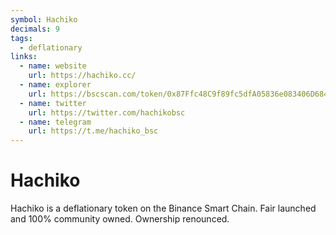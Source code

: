 ```yaml
---
symbol: Hachiko
decimals: 9
tags:
  - deflationary
links:
  - name: website
    url: https://hachiko.cc/
  - name: explorer
    url: https://bscscan.com/token/0x87Ffc48C9f89fc5dfA05836e083406D684FD6331
  - name: twitter
    url: https://twitter.com/hachikobsc
  - name: telegram
    url: https://t.me/hachiko_bsc
---
```


# Hachiko

Hachiko is a deflationary token on the Binance Smart Chain. Fair launched and 100% community owned. Ownership renounced.
